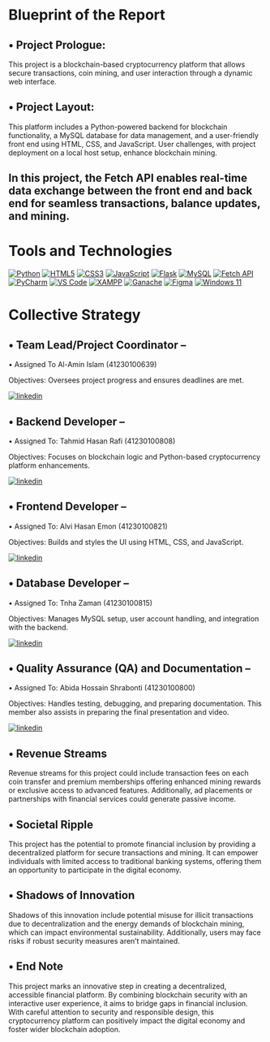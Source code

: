 
# Blueprint of the Report

•	Project Prologue:
-----
This project is a blockchain-based cryptocurrency platform that allows secure transactions, coin mining, and user interaction through a dynamic web interface.


•	Project Layout: 
-----
This platform includes a Python-powered backend for blockchain functionality, a MySQL database for data management, and a user-friendly front end using HTML, CSS, and JavaScript. User challenges, with project deployment on a local host setup, enhance blockchain mining.

In this project, the Fetch API enables real-time data exchange between the front end and back end for seamless transactions, balance updates, and mining.
-----

# Tools and Technologies
[![Python](https://img.shields.io/badge/python-3776AB?style=for-the-badge&logo=python&logoColor=white)](https://www.python.org/)
[![HTML5](https://img.shields.io/badge/html5-E34F26?style=for-the-badge&logo=html5&logoColor=white)](https://developer.mozilla.org/en-US/docs/Web/HTML)
[![CSS3](https://img.shields.io/badge/css3-1572B6?style=for-the-badge&logo=css3&logoColor=white)](https://developer.mozilla.org/en-US/docs/Web/CSS)
[![JavaScript](https://img.shields.io/badge/javascript-F7DF1E?style=for-the-badge&logo=javascript&logoColor=black)](https://developer.mozilla.org/en-US/docs/Web/JavaScript)
[![Flask](https://img.shields.io/badge/flask-000000?style=for-the-badge&logo=flask&logoColor=white)](https://flask.palletsprojects.com/)
[![MySQL](https://img.shields.io/badge/mysql-4479A1?style=for-the-badge&logo=mysql&logoColor=white)](https://www.mysql.com/)
[![Fetch API](https://img.shields.io/badge/fetch--api-323330?style=for-the-badge&logo=javascript&logoColor=F7DF1E)](https://developer.mozilla.org/en-US/docs/Web/API/Fetch_API)
[![PyCharm](https://img.shields.io/badge/pycharm-000000?style=for-the-badge&logo=pycharm&logoColor=white)](https://www.jetbrains.com/pycharm/)
[![VS Code](https://img.shields.io/badge/VS_Code-007ACC?style=for-the-badge&logo=visual-studio-code&logoColor=white)](https://code.visualstudio.com/)
[![XAMPP](https://img.shields.io/badge/xampp-FB7A24?style=for-the-badge&logo=xampp&logoColor=white)](https://www.apachefriends.org/)
[![Ganache](https://img.shields.io/badge/ganache-3C3C3D?style=for-the-badge&logo=ethereum&logoColor=white)](https://trufflesuite.com/ganache/)
[![Figma](https://img.shields.io/badge/figma-F24E1E?style=for-the-badge&logo=figma&logoColor=white)](https://www.figma.com/)
[![Windows 11](https://img.shields.io/badge/windows_11-0078D6?style=for-the-badge&logo=windows&logoColor=white)](https://www.microsoft.com/en-us/windows/windows-11)


# Collective Strategy

•	Team Lead/Project Coordinator –
----- 
•	Assigned To Al-Amin Islam (41230100639)

Objectives: Oversees project progress and ensures deadlines are met.

[![linkedin](https://img.shields.io/badge/linkedin-0A66C2?style=for-the-badge&logo=linkedin&logoColor=white)](https://www.linkedin.com/)

•	Backend Developer – 
-----
•	Assigned To: Tahmid Hasan Rafi (41230100808)

Objectives: Focuses on blockchain logic and Python-based cryptocurrency platform enhancements.

[![linkedin](https://img.shields.io/badge/linkedin-0A66C2?style=for-the-badge&logo=linkedin&logoColor=white)](https://www.linkedin.com/)

•	Frontend Developer – 
-----
•	Assigned To: Alvi Hasan Emon (41230100821)

Objectives: Builds and styles the UI using HTML, CSS, and JavaScript.

[![linkedin](https://img.shields.io/badge/linkedin-0A66C2?style=for-the-badge&logo=linkedin&logoColor=white)](https://www.linkedin.com/)

•	Database Developer – 
-----
•	Assigned To: Tnha Zaman (41230100815)

Objectives: Manages MySQL setup, user account handling, and integration with the backend.

[![linkedin](https://img.shields.io/badge/linkedin-0A66C2?style=for-the-badge&logo=linkedin&logoColor=white)](https://www.linkedin.com/)

•	Quality Assurance (QA) and Documentation – 
-----
•	Assigned To: Abida Hossain Shrabonti (41230100800)

Objectives: Handles testing, debugging, and preparing documentation. This member also assists in preparing the final presentation and video.

[![linkedin](https://img.shields.io/badge/linkedin-0A66C2?style=for-the-badge&logo=linkedin&logoColor=white)](https://www.linkedin.com/)


•	Revenue Streams
-----
Revenue streams for this project could include transaction fees on each coin transfer and premium memberships offering enhanced mining rewards or exclusive access to advanced features. Additionally, ad placements or partnerships with financial services could generate passive income.

•	Societal Ripple
-----
This project has the potential to promote financial inclusion by providing a decentralized platform for secure transactions and mining. It can empower individuals with limited access to traditional banking systems, offering them an opportunity to participate in the digital economy.

•	Shadows of Innovation
-----
Shadows of this innovation include potential misuse for illicit transactions due to decentralization and the energy demands of blockchain mining, which can impact environmental sustainability. Additionally, users may face risks if robust security measures aren’t maintained.


•	End Note
-----
This project marks an innovative step in creating a decentralized, accessible financial platform. By combining blockchain security with an interactive user experience, it aims to bridge gaps in financial inclusion. With careful attention to security and responsible design, this cryptocurrency platform can positively impact the digital economy and foster wider blockchain adoption.



